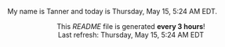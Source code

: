 My name is Tanner and today is Thursday, May 15, 5:24 AM EDT.

<p align="center">This <i>README</i> file is generated <b>every 3 hours</b>!</br>Last refresh: Thursday, May 15, 5:24 AM EDT<br /></p>
